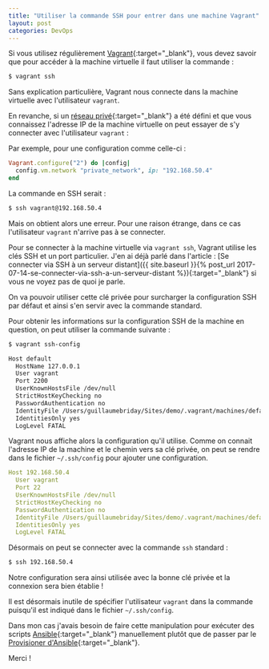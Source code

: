 ```yaml
---
title: "Utiliser la commande SSH pour entrer dans une machine Vagrant"
layout: post
categories: DevOps
---
```

Si vous utilisez régulièrement [Vagrant](https://www.vagrantup.com){:target="_blank"}, vous devez savoir que pour accéder à la machine virtuelle il faut utiliser la commande :

```bash
$ vagrant ssh
```

Sans explication particulière, Vagrant nous connecte dans la machine virtuelle avec l'utilisateur ```vagrant```.

En revanche, si un [réseau privé](https://www.vagrantup.com/docs/networking/private_network.html#static-ip){:target="_blank"} a été défini et que vous connaissez l'adresse IP de la machine virtuelle on peut essayer de s'y connecter avec l'utilisateur ```vagrant``` :

Par exemple, pour une configuration comme celle-ci :

```ruby
Vagrant.configure("2") do |config|
  config.vm.network "private_network", ip: "192.168.50.4"
end
```

La commande en SSH serait :
```bash
$ ssh vagrant@192.168.50.4
```

Mais on obtient alors une erreur. Pour une raison étrange, dans ce cas l'utilisateur ```vagrant``` n'arrive pas à se connecter.

Pour se connecter à la machine virtuelle via ```vagrant ssh```, Vagrant utilise les clés SSH et un port particulier. J'en ai déjà parlé dans l'article : [Se connecter via SSH à un serveur distant]({{ site.baseurl }}{% post_url 2017-07-14-se-connecter-via-ssh-a-un-serveur-distant %}){:target="_blank"} si vous ne voyez pas de quoi je parle.

On va pouvoir utiliser cette clé privée pour surcharger la configuration SSH par défaut et ainsi s'en servir avec la commande standard.

Pour obtenir les informations sur la configuration SSH de la machine en question, on peut utiliser la commande suivante :

```bash
$ vagrant ssh-config

Host default
  HostName 127.0.0.1
  User vagrant
  Port 2200
  UserKnownHostsFile /dev/null
  StrictHostKeyChecking no
  PasswordAuthentication no
  IdentityFile /Users/guillaumebriday/Sites/demo/.vagrant/machines/default/virtualbox/private_key
  IdentitiesOnly yes
  LogLevel FATAL
```

Vagrant nous affiche alors la configuration qu'il utilise. Comme on connait l'adresse IP de la machine et le chemin vers sa clé privée, on peut se rendre dans le fichier ```~/.ssh/config``` pour ajouter une configuration.

```yml
Host 192.168.50.4
  User vagrant
  Port 22
  UserKnownHostsFile /dev/null
  StrictHostKeyChecking no
  PasswordAuthentication no
  IdentityFile /Users/guillaumebriday/Sites/demo/.vagrant/machines/default/virtualbox/private_key
  IdentitiesOnly yes
  LogLevel FATAL
```

Désormais on peut se connecter avec la commande ```ssh``` standard :

```bash
$ ssh 192.168.50.4
```

Notre configuration sera ainsi utilisée avec la bonne clé privée et la connexion sera bien établie !

Il est désormais inutile de spécifier l'utilisateur ```vagrant``` dans la commande puisqu'il est indiqué dans le fichier ```~/.ssh/config```.

Dans mon cas j'avais besoin de faire cette manipulation pour exécuter des scripts [Ansible](https://www.ansible.com){:target="_blank"} manuellement plutôt que de passer par le [Provisioner d'Ansible](https://www.vagrantup.com/docs/provisioning/ansible.html){:target="_blank"}.

Merci !
